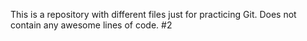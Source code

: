 This is a repository with different files just for practicing Git. Does not contain any awesome lines of code. #2

